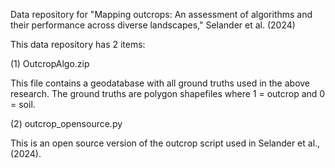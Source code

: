 Data repository for "Mapping outcrops: An assessment of algorithms and their performance across diverse landscapes," Selander et al. (2024)


This data repository has 2 items:


(1) OutcropAlgo.zip

This file contains a geodatabase with all ground truths used in the above research. The ground truths are polygon shapefiles where 1 = outcrop and 0 = soil.


(2) outcrop_opensource.py

This is an open source version of the outcrop script used in Selander et al., (2024).
